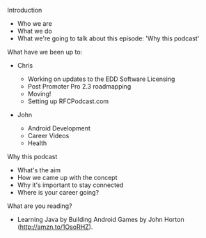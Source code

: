 Introduction
* Who we are
* What we do
* What we're going to talk about this episode: 'Why this podcast'

What have we been up to:

* Chris
  * Working on updates to the EDD Software Licensing
  * Post Promoter Pro 2.3 roadmapping
  * Moving!
  * Setting up RFCPodcast.com

* John
  * Android Development
  * Career Videos
  * Health

Why this podcast
* What's the aim
* How we came up with the concept
* Why it's important to stay connected
* Where is your career going?

What are you reading?
* Learning Java by Building Android Games by John Horton (http://amzn.to/1OsoRHZ).
